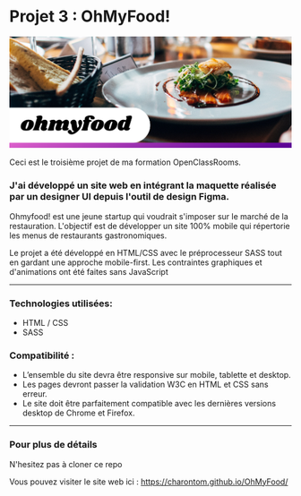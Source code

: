 # Projet 3 : OhMyFood!

![Logo du site](https://github.com/CharonTom/my-website/blob/main/src/assets/img/ohMyFood.png)

Ceci est le troisième projet de ma formation OpenClassRooms.

### J'ai développé un site web en intégrant la maquette réalisée par un designer UI depuis l'outil de design Figma.

Ohmyfood! est une jeune startup qui voudrait s'imposer sur le marché de la restauration. L'objectif est de développer un site 100% mobile qui répertorie les menus de restaurants gastronomiques.

Le projet a été développé en HTML/CSS avec le préprocesseur SASS tout en gardant une approche mobile-first. Les contraintes graphiques et d'animations ont été faites sans JavaScript

---

### Technologies utilisées:

- HTML / CSS
- SASS

### Compatibilité :

- L’ensemble du site devra être responsive sur mobile, tablette et desktop.
- Les pages devront passer la validation W3C en HTML et CSS sans erreur.
- Le site doit être parfaitement compatible avec les dernières versions desktop de Chrome et Firefox.

---

### Pour plus de détails

N'hesitez pas à cloner ce repo

Vous pouvez visiter le site web ici : https://charontom.github.io/OhMyFood/

